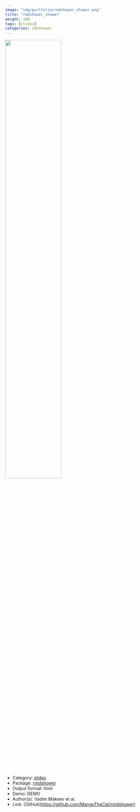 ```yaml
---
image: "img/portfolio/rmdshower_shower.png"
title: "rmdshower_shower"
weight: 100
tags: [slides]
categories: rmdshower
---
```




<!--more-->

<p><a href="../../img/portfolio/rmdshower_shower.png"><img class = "jf-image-shadow" src="../../img/portfolio/rmdshower_shower.png", width="60%"></a></p>

- Category: [slides](../../tags/slides)
- Package: [rmdshower](rmdshower)
- Output format: html
- Demo: DEMO
- Author(s): Vadim Makeev et al.
- Link: [GitHub]https://github.com/MangoTheCat/rmdshower)


